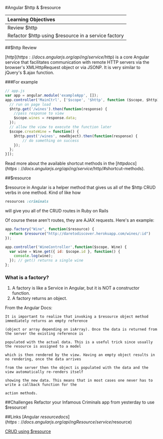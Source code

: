 #Angular $http & $resource

| Learning Objectives |
| :--- |
| Review $http
| Refactor $http using $resource in a service factory |

##$http Review

[$http](https://docs.angularjs.org/api/ng/service/$http) is a core Angular service that facilitates communication with remote HTTP servers via the browser's XMLHttpRequest object or via JSONP. It is very similar to jQuery's $.ajax function.

###For example

```js
// app.js
var app = angular.module('exampleApp', []);
app.controller('MainCtrl', ['$scope', '$http', function ($scope, $http) {
  // run on page load
  $http.get('/wines').then(function(response) {
    //pass response to view
    $scope.wines = response.data;
  });
  // allow the view to execute the function later
  $scope.createWine = function() {
    $http.post('/wines', newObject).then(function(response) {
        // do something on success
    });
  };
}]);
```

Read more about the available shortcut methods in the [$http docs](https://docs.angularjs.org/api/ng/service/$http/#shortcut-methods).

##$resource

$resource in Angular is a helper method that gives us all of the $http CRUD verbs in one method. Kind of like how
```ruby
resources :criminals
```
will give you all of the CRUD routes in Ruby on Rails

Of course these aren't routes, they are AJAX requests. Here's an example:

```js
app.factory("Wine", function($resource) {
  return $resource("http://daretodiscover.herokuapp.com/wines/:id")
});

app.controller('WineController',function($scope, Wine) {
  var wine = Wine.get({ id: $scope.id }, function() {
    console.log(wine);
  }); // get() returns a single wine
};
```

### What is a factory?
1. A factory is like a Service in Angular, but it is NOT a constructor function.
2. A factory returns an object.

From the Angular Docs:
```
It is important to realize that invoking a $resource object method immediately returns an empty reference 

(object or array depending on isArray). Once the data is returned from the server the existing reference is 

populated with the actual data. This is a useful trick since usually the resource is assigned to a model 

which is then rendered by the view. Having an empty object results in no rendering, once the data arrives 

from the server then the object is populated with the data and the view automatically re-renders itself 

showing the new data. This means that in most cases one never has to write a callback function for the 

action methods.
```

##Challenges
Refactor your Infamous Criminals app from yesterday to use $resource!

##Links
[Angular $resource docs](https://docs.angularjs.org/api/ngResource/service/$resource)

[CRUD using $resource](http://www.sitepoint.com/creating-crud-app-minutes-angulars-resource/)
